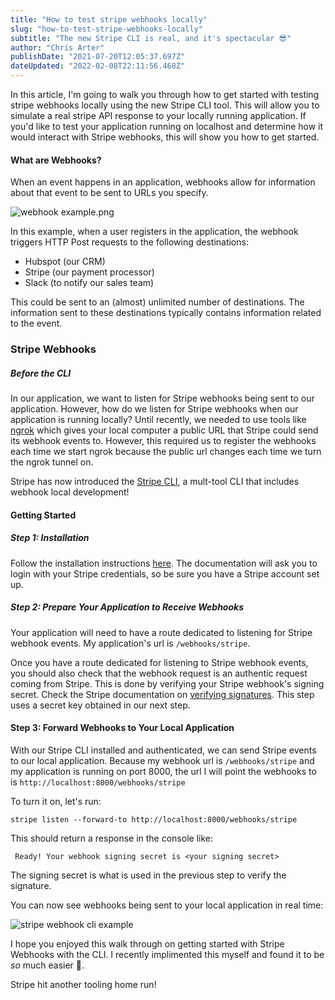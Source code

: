 ```yaml
---
title: "How to test stripe webhooks locally"
slug: "how-to-test-stripe-webhooks-locally"
subtitle: "The new Stripe CLI is real, and it's spectacular 😎"
author: "Chris Arter"
publishDate: "2021-07-20T12:05:37.697Z"
dateUpdated: "2022-02-08T22:11:56.468Z"
---
```


In this article, I'm going to walk you through how to get started with testing stripe webhooks locally using the new Stripe CLI tool. This will allow you to simulate a real stripe API response to your locally running application. If you'd like to test your application running on localhost and determine how it would interact with Stripe webhooks, this will show you how to get started.

#### What are Webhooks?

When an event happens in an application, webhooks allow for information about that event to be sent to URLs you specify.

![webhook example.png](/images/1737473617709-pg_T5uRmU.png)

In this example, when a user registers in the application, the webhook triggers HTTP Post requests to the following destinations:

*   Hubspot (our CRM)
*   Stripe (our payment processor)
*   Slack (to notify our sales team)

This could be sent to an (almost) unlimited number of destinations. The information sent to these destinations typically contains information related to the event.

### Stripe Webhooks

##### **Before the CLI**

In our application, we want to listen for Stripe webhooks being sent to our application. However, how do we listen for Stripe webhooks when our application is running locally? Until recently, we needed to use tools like [ngrok](https://ngrok.com/) which gives your local computer a public URL that Stripe could send its webhook events to. However, this required us to register the webhooks each time we start ngrok because the public url changes each time we turn the ngrok tunnel on.

Stripe has now introduced the [Stripe CLI](https://ngrok.com/), a mult-tool CLI that includes webhook local development!

#### Getting Started

##### **Step 1: Installation**

Follow the installation instructions [here](https://stripe.com/docs/stripe-cli#install). The documentation will ask you to login with your Stripe credentials, so be sure you have a Stripe account set up.

##### **Step 2: Prepare Your Application to Receive Webhooks**

Your application will need to have a route dedicated to listening for Stripe webhook events. My application's url is `/webhooks/stripe`.

Once you have a route dedicated for listening to Stripe webhook events, you should also check that the webhook request is an authentic request coming from Stripe. This is done by verifying your Stripe webhook's signing secret. Check the Stripe documentation on [verifying signatures](https://stripe.com/docs/webhooks/signatures). This step uses a secret key obtained in our next step.

#### **Step 3: Forward Webhooks to Your Local Application**

With our Stripe CLI installed and authenticated, we can send Stripe events to our local application. Because my webhook url is `/webhooks/stripe` and my application is running on port 8000, the url I will point the webhooks to is `http://localhost:8000/webhooks/stripe`

To turn it on, let's run:

    stripe listen --forward-to http://localhost:8000/webhooks/stripe
    

This should return a response in the console like:

     Ready! Your webhook signing secret is <your signing secret>
    

The signing secret is what is used in the previous step to verify the signature.

You can now see webhooks being sent to your local application in real time:

![stripe webhook cli example](/images/1737473617936-R7FNXS68G.png)

I hope you enjoyed this walk through on getting started with Stripe Webhooks with the CLI. I recently implimented this myself and found it to be _so_ much easier 🤩.

Stripe hit another tooling home run!
